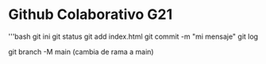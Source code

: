 # Github Colaborativo G21

'''bash
git ini
git status
git add index.html
git commit -m "mi mensaje"
git log

git branch -M main  (cambia de rama a main)